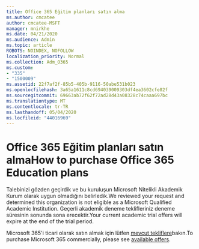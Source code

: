 ```yaml
---
title: Office 365 Eğitim planları satın alma
ms.author: cmcatee
author: cmcatee-MSFT
manager: mnirkhe
ms.date: 04/21/2020
ms.audience: Admin
ms.topic: article
ROBOTS: NOINDEX, NOFOLLOW
localization_priority: Normal
ms.collection: Adm_O365
ms.custom:
- "335"
- "1500009"
ms.assetid: 22f7af2f-85b5-405b-9116-50abe531b023
ms.openlocfilehash: 3a65a1611c8cd694039009303df4ea3602cfe82f
ms.sourcegitcommit: 69663ab72f62f72ad28d43a08328c74caaa697bc
ms.translationtype: MT
ms.contentlocale: tr-TR
ms.lasthandoff: 05/04/2020
ms.locfileid: "44016969"
---
```

# <a name="how-to-purchase-office-365-education-plans"></a><span data-ttu-id="2fb64-102">Office 365 Eğitim planları satın alma</span><span class="sxs-lookup"><span data-stu-id="2fb64-102">How to purchase Office 365 Education plans</span></span>

<span data-ttu-id="2fb64-103">Talebinizi gözden geçirdik ve bu kuruluşun Microsoft Nitelikli Akademik Kurum olarak uygun olmadığını belirledik.</span><span class="sxs-lookup"><span data-stu-id="2fb64-103">We reviewed your request and determined this organization is not eligible as a Microsoft Qualified Academic Institution.</span></span> <span data-ttu-id="2fb64-104">Geçerli akademik deneme teklifleriniz deneme süresinin sonunda sona erecektir.</span><span class="sxs-lookup"><span data-stu-id="2fb64-104">Your current academic trial offers will expire at the end of the trial period.</span></span>
  
<span data-ttu-id="2fb64-105">Microsoft 365'i ticari olarak satın almak için lütfen [mevcut tekliflere](https://go.microsoft.com/fwlink/p/?linkid=868433)bakın.</span><span class="sxs-lookup"><span data-stu-id="2fb64-105">To purchase Microsoft 365 commercially, please see [available offers](https://go.microsoft.com/fwlink/p/?linkid=868433).</span></span>  